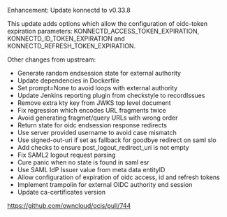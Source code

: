 Enhancement: Update konnectd to v0.33.8

This update adds options which allow the configuration of oidc-token expiration
parameters: KONNECTD_ACCESS_TOKEN_EXPIRATION, KONNECTD_ID_TOKEN_EXPIRATION and
KONNECTD_REFRESH_TOKEN_EXPIRATION.

Other changes from upstream:

- Generate random endsession state for external authority
- Update dependencies in Dockerfile
- Set prompt=None to avoid loops with external authority
- Update Jenkins reporting plugin from checkstyle to recordIssues
- Remove extra kty key from JWKS top level document
- Fix regression which encodes URL fragments twice
- Avoid generating fragmet/query URLs with wrong order
- Return state for oidc endsession response redirects
- Use server provided username to avoid case mismatch
- Use signed-out-uri if set as fallback for goodbye redirect on saml slo
- Add checks to ensure post_logout_redirect_uri is not empty
- Fix SAML2 logout request parsing
- Cure panic when no state is found in saml esr
- Use SAML IdP Issuer value from meta data entityID
- Allow configuration of expiration of oidc access, id and refresh tokens
- Implement trampolin for external OIDC authority end session
- Update ca-certificates version

https://github.com/owncloud/ocis/pull/744
